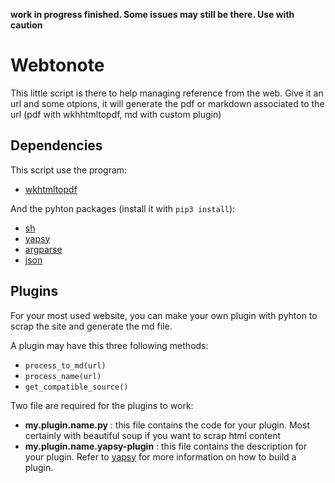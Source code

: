 __work in progress finished. Some issues may still be there. Use with caution__

# Webtonote

This little script is there to help managing reference from the web. Give it an url and some otpions, it will generate the pdf or markdown associated to the url (pdf with wkhhtmltopdf, md with custom plugin)

## Dependencies

This script use the program:

* [wkhtmltopdf](http://wkhtmltopdf.org/)

And the pyhton packages (install it with ```pip3 install```): 

* [sh](https://amoffat.github.io/sh/)
* [yapsy](http://yapsy.sourceforge.net/)
* [argparse](https://docs.python.org/3/library/argparse.html)
* [json](https://docs.python.org/3/library/json.html)

## Plugins

For your most used website, you can make your own plugin with pyhton to scrap the site and generate the md file. 

A plugin may have this three following methods:

* ```process_to_md(url)```
* ```process_name(url)```
* ```get_compatible_source()```

Two file are required for the plugins to work:

* __my.plugin.name.py__ : this file contains the code for your plugin. Most certainly with beautiful soup if you want to scrap html content
* __my.plugin.name.yapsy-plugin__ : this file contains the description for your plugin. Refer to [yapsy](http://yapsy.sourceforge.net/) for more information on how to build a plugin.
